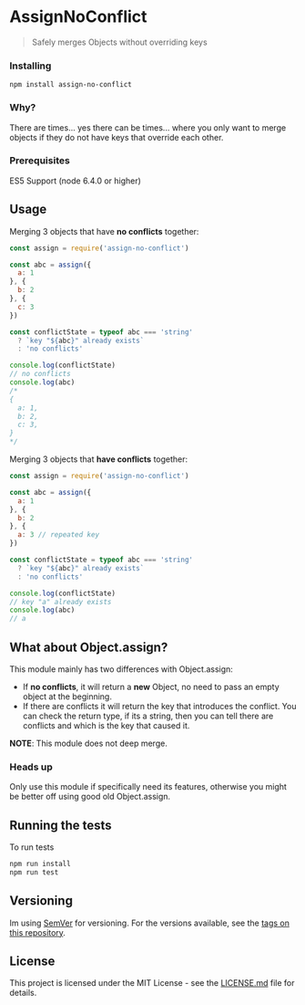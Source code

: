 # AssignNoConflict

> Safely merges Objects without overriding keys

### Installing

```
npm install assign-no-conflict
```

### Why?

There are times... yes there can be times... where you only want to merge objects if they do not have keys that override each other. 

### Prerequisites

ES5 Support (node 6.4.0 or higher)

## Usage

Merging 3 objects that have **no conflicts** together:

```js
const assign = require('assign-no-conflict')

const abc = assign({
  a: 1
}, {
  b: 2
}, {
  c: 3
})

const conflictState = typeof abc === 'string'
  ? `key "${abc}" already exists`
  : 'no conflicts'

console.log(conflictState)
// no conflicts
console.log(abc)
/*
{
  a: 1,
  b: 2,
  c: 3,
}
*/
```

Merging 3 objects that **have conflicts** together:

```js
const assign = require('assign-no-conflict')

const abc = assign({
  a: 1
}, {
  b: 2
}, {
  a: 3 // repeated key
})

const conflictState = typeof abc === 'string'
  ? `key "${abc}" already exists`
  : 'no conflicts'

console.log(conflictState)
// key "a" already exists
console.log(abc)
// a
```

## What about Object.assign?

This module mainly has two differences with Object.assign:

- If **no conflicts**, it will return a **new** Object, no need to pass an empty object at the beginning. 
- If there are conflicts it will return the key that introduces the conflict. You can check the return type, if its a string, then you can tell there are conflicts and which is the key that caused it.

**NOTE**: This module does not deep merge.

### Heads up 

Only use this module if specifically need its features, otherwise you might be better off using good old Object.assign. 

## Running the tests

To run tests

```bash
npm run install
npm run test
```

## Versioning

Im using [SemVer](http://semver.org/) for versioning. For the versions available, see the [tags on this repository](https://github.com/acatl/assign-no-conflict/tags). 

## License

This project is licensed under the MIT License - see the [LICENSE.md](LICENSE.md) file for details.
